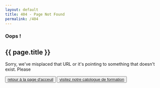 ```yaml
---
layout: default
title: 404 - Page Not Found
permalink: /404
---
```


<div class="container py-5 mt-5">
    <div class="row d-flex justify-content-center">
        <div class="col-md-10 col-sm-6">
            <div class="error">
                <div class="error-content py-sm-0 py-4">
                    <div class="error-content-404">
                        <h3>Oops !</h3>
                    </div>
                    <h2>{{ page.title }}</h2>
                    <p>Sorry, we've misplaced that URL or it's pointing to something that doesn't
                    exist. Please</p>
                    <button class="my-4 btn btn-md btn-primary" type="button">
                    <a class="text-uppercase text-white font-weight-bold text-decoration-none" href="{{ site.url }}"> <i class="fa fa-angle-left mr-2"></i> <span>retour à la page d'acceuil</span></a>
                    </button>
                    <button class="my-4 btn btn-md btn-outline-primary" type="button">
                    <a class="text-uppercase font-weight-bold text-primary text-decoration-none" href="{{ site.url }}/formation"> <i class="fa fa-graduation-cap mr-2"></i> <span>visitez notre catologue de formation</span></a>
                    </button>
                </div>
            </div>
        </div>
    </div>
</div>
